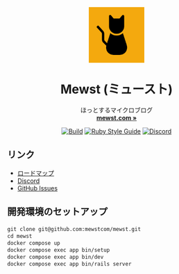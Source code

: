 <div align="center">
  <img align="center" width="128" src="public/icon-192.png">

  <h1 align="center">
    <b>Mewst (ミュースト)</b>
  </h1>

  <p align="center">
    ほっとするマイクロブログ
    <br>
    <a href="https://mewst.com/" rel="nofollow" target="_blank">
      <strong>mewst.com »</strong>
    </a>
  </p>

  [![Build](https://github.com/mewstcom/mewst/actions/workflows/lint-and-test.yml/badge.svg)](https://github.com/mewstcom/mewst/actions/workflows/lint-and-test.yml)
  [![Ruby Style Guide](https://img.shields.io/badge/code_style-standard-brightgreen.svg)](https://github.com/testdouble/standard)
  [![Discord](https://img.shields.io/discord/1044830617860317184?label=Discord&color=5865F2)](https://discord.gg/tNwVpJ4Jfk)
</div>

## リンク

- [ロードマップ](https://github.com/orgs/mewstcom/projects/1)
- [Discord](https://discord.gg/tNwVpJ4Jfk)
- [GitHub Issues](https://github.com/mewstcom/mewst/issues)

## 開発環境のセットアップ

```
git clone git@github.com:mewstcom/mewst.git
cd mewst
docker compose up
docker compose exec app bin/setup
docker compose exec app bin/dev
docker compose exec app bin/rails server
```
